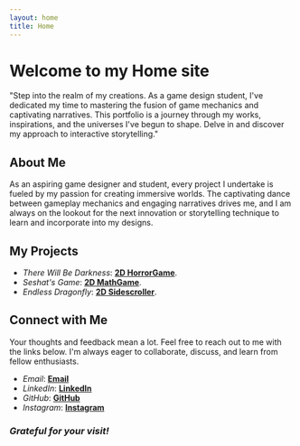 ```yaml
---
layout: home
title: Home
---
```


# Welcome to my Home site

"Step into the realm of my creations. As a game design student, I've dedicated my time to mastering the fusion of game mechanics and captivating narratives. This portfolio is a journey through my works, inspirations, and the universes I've begun to shape. Delve in and discover my approach to interactive storytelling."

## About Me

As an aspiring game designer and student, every project I undertake is fueled by my passion for creating immersive worlds. The captivating dance between gameplay mechanics and engaging narratives drives me, and I am always on the lookout for the next innovation or storytelling technique to learn and incorporate into my designs.

## My Projects

- *There Will Be Darkness*: [**2D HorrorGame**](/projects/game_1/).
- *Seshat's Game*: [**2D MathGame**](/projects/game_2/).
- *Endless Dragonfly*: [**2D Sidescroller**](/projects/game_3/).

<!-- ## Blog Posts

_Stay tuned! I'm excited to share insights, reviews, and thoughts on the ever-evolving world of game design._ -->

## Connect with Me

Your thoughts and feedback mean a lot. Feel free to reach out to me with the links below. I'm always eager to collaborate, discuss, and learn from fellow enthusiasts. 

- *Email*: [**Email**](mailto:miqueas.orellana@outlook.com)
- *LinkedIn*: [**LinkedIn**](https://www.linkedin.com/in/miqueasorellana/)
- *GitHub*: [**GitHub**](https://github.com/milquejas)
- *Instagram*: [**Instagram**](https://instagram.com/justdoitmikeoriginal)

### *Grateful for your visit!*
